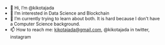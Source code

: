- 👋 Hi, I’m @kikotajada
- 👀 I’m interested in Data Science and Blockchain
- 🌱 I’m currently trying to learn about both. It is hard because I don't have a Computer Science background.
- 📫 How to reach me: kikotajada@gmail.com, @kikotajada in twitter, instagram

<!---
kikotajada/kikotajada is a ✨ special ✨ repository because its `README.md` (this file) appears on your GitHub profile.
You can click the Preview link to take a look at your changes.
--->
